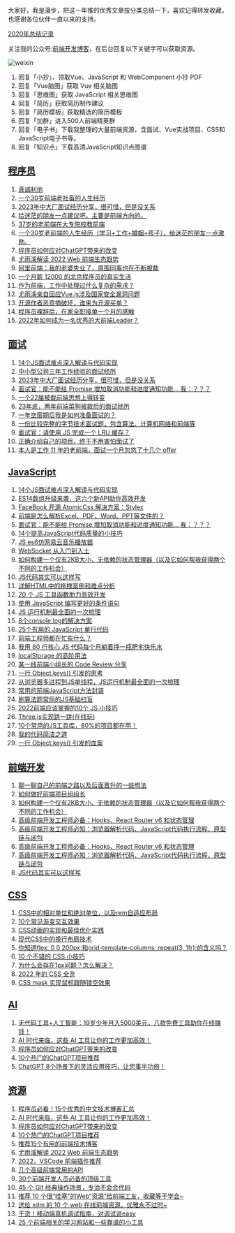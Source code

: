 大家好，我是漫步，把这一年推的优秀文章按分类总结一下，喜欢记得转发收藏，也感谢各位伙伴一直以来的支持。

[2020年总结记录](https://mp.weixin.qq.com/s/u0YW8BFWYLquVauhHrkSMQ)

关注我的公众号:[前端开发博客](https://open.weixin.qq.com/qr/code?username=caibaojian_com)，在后台回复以下关键字可以获取资源。

![weixin](https://user-images.githubusercontent.com/3055447/38468989-651132ac-3b80-11e8-8e6b-15122322a9d7.png)

1. 回复「小抄」，领取Vue、JavaScript 和 WebComponent 小抄 PDF
2. 回复「Vue脑图」获取 Vue 相关脑图
3. 回复「思维图」获取 JavaScript 相关思维图
4. 回复「简历」获取简历制作建议
5. 回复「简历模板」获取精选的简历模板
6. 回复「加群」进入500人前端精英群
7. 回复「电子书」下载我整理的大量前端资源，含面试、Vue实战项目、CSS和JavaScript电子书等。
8. 回复「知识点」下载高清JavaScript知识点图谱

## [程序员](https://mp.weixin.qq.com/mp/appmsgalbum?__biz=MzAxODE4MTEzMA==&action=getalbum&album_id=1867575634474926085#wechat_redirect)

1. [真诚利他](http://mp.weixin.qq.com/s?__biz=MzAxODE4MTEzMA==&mid=2650102615&idx=1&sn=72c199715d68d836469ef74de009d396&chksm=83dbc632b4ac4f245f7bb634b7bb5acf5ccbc2a659e022031b423befcd0a4527da2604a7e44a#rd)
2. [一个30岁前端老社畜的人生经历](http://mp.weixin.qq.com/s?__biz=MzAxODE4MTEzMA==&mid=2650102511&idx=1&sn=cbb7ef954639a892726dca286e135856&chksm=83dbc78ab4ac4e9c042df62ba304f74ec1882b84bd9f828b055f64fbdf2a833c8ccb4906a390#rd)
3. [2023年中大厂面试经历分享，很可惜，但是没关系](http://mp.weixin.qq.com/s?__biz=MzAxODE4MTEzMA==&mid=2650102491&idx=1&sn=29976325edc9739e5d53fbba09c48bd2&chksm=83dbc7beb4ac4ea8afe430c081581eab5896032da80c04b0f2215016804554eeccf605599e65#rd)
4. [给迷茫的朋友一点建议吧，主要是前端方向的。](http://mp.weixin.qq.com/s?__biz=MzAxODE4MTEzMA==&mid=2650102427&idx=1&sn=29d0fe54134fd297f2f401b29e74c9e7&chksm=83dbc7feb4ac4ee8eae973aa379e2ea4d60f16094803c84806de0d97a1a677fbd25260416ff2#rd)
5. [37岁的老前端在大专院校教前端](http://mp.weixin.qq.com/s?__biz=MzAxODE4MTEzMA==&mid=2650102422&idx=1&sn=4e8fc7972185cee8f7d1da54431cecc2&chksm=83dbc7f3b4ac4ee5a4df60389a642e911adccc87f8feaf1e27dd38306c83ca60a17457842ec9#rd)
6. [一个30岁老前端的人生经历（学习+工作+婚姻+孩子），给迷茫的朋友一点激励。](http://mp.weixin.qq.com/s?__biz=MzAxODE4MTEzMA==&mid=2650102364&idx=1&sn=e310587a8084eedc9cf162c8167b608b&chksm=83dbc739b4ac4e2fbf258892163628eec2c41003fe24ba96f4b14f7d996e763c797decc264f2#rd)
7. [程序员如何应对ChatGPT带来的改变](http://mp.weixin.qq.com/s?__biz=MzAxODE4MTEzMA==&mid=2650101889&idx=1&sn=72d820b8b7b4c854b691975a2f79998e&chksm=83dbc5e4b4ac4cf2cd05326b920358884919074b1c9dfc889daebfb2df1179a64c99e33c25dd#rd)
8. [尤雨溪解读 2022 Web 前端生态趋势](http://mp.weixin.qq.com/s?__biz=MzAxODE4MTEzMA==&mid=2650101772&idx=1&sn=3ccce9f3a63486f91a33c9d53bad83af&chksm=83dbc569b4ac4c7f22c20b18cce99734e0bb4558a10459bda13ff5343155833622ee6d9a6a0d#rd)
9. [阿里前端：我的老婆失业了，周围同事也在不断被裁](http://mp.weixin.qq.com/s?__biz=MzAxODE4MTEzMA==&mid=2650100405&idx=1&sn=8dfa1ef9e17cdb927eb0d43f2237a3c0&chksm=83dbcfd0b4ac46c68c396b41ebba71203070a2ba59e39829b319fab5a7526786843fdd2a8a26#rd)
10. [一个月薪 12000 的北京程序员的真实生活](http://mp.weixin.qq.com/s?__biz=MzAxODE4MTEzMA==&mid=2650100216&idx=1&sn=d8d3271067883f1e625b9fff57e1c580&chksm=83dbcc9db4ac458b02669432565f4d370263ce4b0df26cf382fb4ca9f3385386727f4a0db5b2#rd)
11. [作为前端，工作中处理过什么复杂的需求？](http://mp.weixin.qq.com/s?__biz=MzAxODE4MTEzMA==&mid=2650098083&idx=1&sn=7f3a64bcf97f1527260a72b6ee1db7b8&chksm=83dbd4c6b4ac5dd041433e874bed5e55ddfa52eac7dea2543c442c787ddde664b164b7c6ad3c#rd)
12. [尤雨溪亲自回应Vue.js涉及国家安全漏洞问题](http://mp.weixin.qq.com/s?__biz=MzAxODE4MTEzMA==&mid=2650097914&idx=1&sn=9e135f169eff3b0d47a154acbbf6f606&chksm=83dbd59fb4ac5c89271419b034e9088343caa78c3fddf095090d6efbf96185f0fe3e0c02449f#rd)
13. [开源作者恶意搞破坏，谁来为开源买单？](http://mp.weixin.qq.com/s?__biz=MzAxODE4MTEzMA==&mid=2650097699&idx=2&sn=705c60569d3bbe82fb8628058443ca28&chksm=83dbd546b4ac5c50b17f8087fb57e32bee1554b348eaf4f01596eb3d7eb9ec5350c3ee652227#rd)
14. [程序员裸辞后，在家全职接单一个月的感触](http://mp.weixin.qq.com/s?__biz=MzAxODE4MTEzMA==&mid=2650097569&idx=1&sn=bb59c69128de395c7942e9fb6903ae62&chksm=83dbdac4b4ac53d270ded2d74d9026a3d20caeedcfc98db38ae8ccce3e29083bfee033076739#rd)
15. [2022年如何成为一名优秀的大前端Leader？](http://mp.weixin.qq.com/s?__biz=MzAxODE4MTEzMA==&mid=2650097267&idx=1&sn=d2293a32e61d82c742cf7514679d6c54&chksm=83dbdb16b4ac520029e31952aa44286e3e16aeb9539c28b1734f4a63bf46332419a7e801bcc9#rd)

## [面试](https://mp.weixin.qq.com/mp/appmsgalbum?__biz=MzAxODE4MTEzMA==&action=getalbum&album_id=1867495126588030977#wechat_redirect)

1. [14个JS面试难点深入解读与代码实现](http://mp.weixin.qq.com/s?__biz=MzAxODE4MTEzMA==&mid=2650102608&idx=1&sn=21bb137c1a0e12cba9bda6ebd3f23477&chksm=83dbc635b4ac4f23d927122313a68b6bcfeab9aad3efc72165febe44d0ec2de19b6decd1220c#rd)
2. [中小型公司三年工作经验的面试经历](http://mp.weixin.qq.com/s?__biz=MzAxODE4MTEzMA==&mid=2650102588&idx=1&sn=29b225c6a5f9e36682d49931e082ff14&chksm=83dbc659b4ac4f4f8200f363e1302cb688c50847a5efe2fe85eb438962df3a1c0986b98fd053#rd)
3. [2023年中大厂面试经历分享，很可惜，但是没关系](http://mp.weixin.qq.com/s?__biz=MzAxODE4MTEzMA==&mid=2650102491&idx=1&sn=29976325edc9739e5d53fbba09c48bd2&chksm=83dbc7beb4ac4ea8afe430c081581eab5896032da80c04b0f2215016804554eeccf605599e65#rd)
4. [面试官：能不能给 Promise 增加取消功能和进度通知功能... 我：？？？](http://mp.weixin.qq.com/s?__biz=MzAxODE4MTEzMA==&mid=2650102442&idx=1&sn=583253c46d8fcf933589e5748e4403fe&chksm=83dbc7cfb4ac4ed9af1247846d55cbb1fc1d4730e6eba1e13ce7d8ccbe0c780bbeddf66907bd#rd)
5. [一个22届被裁前端思想上得转变](http://mp.weixin.qq.com/s?__biz=MzAxODE4MTEzMA==&mid=2650102360&idx=1&sn=0b7f2521de3e9a2bc0bbde723e0d1c6e&chksm=83dbc73db4ac4e2b4344939deddb3165f7e498c120acce2b7f596e861dd669e38551f2f237d5#rd)
6. [23年底，两年前端菜狗被裁后的面试经历](http://mp.weixin.qq.com/s?__biz=MzAxODE4MTEzMA==&mid=2650102296&idx=1&sn=2da4376d8dfaeab88fdc2b704e06d565&chksm=83dbc77db4ac4e6b0b240c98a2002d19d2ebf7ac5c685b85b920d135c23f3bffb07d9011fee4#rd)
7. [一年空窗期后我是如何准备面试的？](http://mp.weixin.qq.com/s?__biz=MzAxODE4MTEzMA==&mid=2650102097&idx=1&sn=b3901c900046105568481d2e358574b9&chksm=83dbc434b4ac4d22af3572e5f4728fd3d1733b06039d07a1b9617b949e0bf7461b1d5ff2995a#rd)
8. [一份比较完整的字节技术面试题，包含算法、计算机网络和前端等](http://mp.weixin.qq.com/s?__biz=MzAxODE4MTEzMA==&mid=2650101903&idx=1&sn=21c19b6e9382e482898fa103e462c480&chksm=83dbc5eab4ac4cfc35c4df4477d8e0574c473e3735ae503594246eab4f625fb365c3886e135c#rd)
9. [面试官：请使用 JS 完成一个 LRU 缓存？](http://mp.weixin.qq.com/s?__biz=MzAxODE4MTEzMA==&mid=2650101740&idx=1&sn=8633f083e46f66ee0d3839144fc0d256&chksm=83dbca89b4ac439f287e6ae7fea317be0a3302d3fde639896f449e8c15f7101f0b2de8874b93#rd)
10. [正确介绍自己的项目，终于不用害怕面试了](http://mp.weixin.qq.com/s?__biz=MzAxODE4MTEzMA==&mid=2650101670&idx=1&sn=21e8b4333219a45d2bcb61abec1218ac&chksm=83dbcac3b4ac43d5948962267fcc582c3f739838f2ad8d7e511cc915219790aa0b74dc0ae5b1#rd)
11. [本人是工作 11 年的老前端，面试一个月忽悠了十几个 offer](http://mp.weixin.qq.com/s?__biz=MzAxODE4MTEzMA==&mid=2650099879&idx=1&sn=81bae1cd610370a88cc1493be3a65ecc&chksm=83dbcdc2b4ac44d4af6ddd2b07adc78e5516b4b7e1f1d18aee2bcdf4a823642edc6b24f753f7#rd)

## [JavaScript](https://mp.weixin.qq.com/mp/appmsgalbum?__biz=MzAxODE4MTEzMA==&action=getalbum&album_id=1867487930202554375#wechat_redirect)

1. [14个JS面试难点深入解读与代码实现](http://mp.weixin.qq.com/s?__biz=MzAxODE4MTEzMA==&mid=2650102608&idx=1&sn=21bb137c1a0e12cba9bda6ebd3f23477&chksm=83dbc635b4ac4f23d927122313a68b6bcfeab9aad3efc72165febe44d0ec2de19b6decd1220c#rd)
2. [ES14数组升级来袭，这六个新API助你高效开发](http://mp.weixin.qq.com/s?__biz=MzAxODE4MTEzMA==&mid=2650102546&idx=1&sn=3c89bd5c69f7e214f0a7fdddbbaa2052&chksm=83dbc677b4ac4f61bc72c3df03957618008dead844b4141de027441ebd4af2b389034c58ba44#rd)
3. [FaceBook 开源 AtomicCss 解决方案：Stylex](http://mp.weixin.qq.com/s?__biz=MzAxODE4MTEzMA==&mid=2650102485&idx=1&sn=8a16a5d2aa540aa5405f7cc8d7dfb40d&chksm=83dbc7b0b4ac4ea6fc2d28213264e33b8cc3a48aa6333ca10d75348dad10ea48b1113aef26bc#rd)
4. [前端是怎么解析Excel、PDF、Word、PPT等文件的？](http://mp.weixin.qq.com/s?__biz=MzAxODE4MTEzMA==&mid=2650102463&idx=1&sn=f5241eb2ce53d4b79a426a997865b366&chksm=83dbc7dab4ac4eccfe4f8ce0b24f296170e039242e564329bed657e2202bb9c9ba6adfe1af49#rd)
5. [面试官：能不能给 Promise 增加取消功能和进度通知功能... 我：？？？](http://mp.weixin.qq.com/s?__biz=MzAxODE4MTEzMA==&mid=2650102442&idx=1&sn=583253c46d8fcf933589e5748e4403fe&chksm=83dbc7cfb4ac4ed9af1247846d55cbb1fc1d4730e6eba1e13ce7d8ccbe0c780bbeddf66907bd#rd)
6. [14个提高JavaScript代码质量的小技巧](http://mp.weixin.qq.com/s?__biz=MzAxODE4MTEzMA==&mid=2650102418&idx=1&sn=46dd9af2ce9c6d497f6019e44d2a1c9a&chksm=83dbc7f7b4ac4ee1d23a6f92509863580cf694493f641caa421c7078f6debfb8ee26c214eb1c#rd)
7. [JS es6仿网易云音乐播放器](http://mp.weixin.qq.com/s?__biz=MzAxODE4MTEzMA==&mid=2650102383&idx=1&sn=e3b7d837e35f369e7c1a15447282af46&chksm=83dbc70ab4ac4e1c5688dd5a85e3a2a348ea9828a70b96f8e9acb63075110df71b86563abd0f#rd)
8. [WebSocket 从入门到入土](http://mp.weixin.qq.com/s?__biz=MzAxODE4MTEzMA==&mid=2650102352&idx=1&sn=85a8f45c48e6ca10e59695486a1f8cb2&chksm=83dbc735b4ac4e23522c76ff81935e1e56c21a83ac3e4df6314f02bd80de2ccbfaaa3cda3446#rd)
9. [如何构建一个仅有2KB大小、无依赖的状态管理器（以及它如何帮我获得两个不同的工作机会）](http://mp.weixin.qq.com/s?__biz=MzAxODE4MTEzMA==&mid=2650102290&idx=1&sn=deeceff9b4b77b114bfdafbab3d2b438&chksm=83dbc777b4ac4e61d4a10949424a39715caebd30e798a36dc3a14932cb4b30e596ea1042a4c8#rd)
10. [JS代码其实可以这样写](http://mp.weixin.qq.com/s?__biz=MzAxODE4MTEzMA==&mid=2650102281&idx=1&sn=4ce8fe2157afabbf02f8a0c98e800d06&chksm=83dbc76cb4ac4e7a5c35f5e09aa09b513a4a6fece3f066e693ddea79bec34975c0ace5ef3774#rd)
11. [详解HTML中的拖拽案例和难点分析](http://mp.weixin.qq.com/s?__biz=MzAxODE4MTEzMA==&mid=2650102034&idx=1&sn=e69c468d023c1b8de5627799727600c8&chksm=83dbc477b4ac4d614c768d1bfb77e64deb53ca68789761e26927db6260cf1e4cd81186b599fb#rd)
12. [20 个 JS 工具函数助力高效开发](http://mp.weixin.qq.com/s?__biz=MzAxODE4MTEzMA==&mid=2650101682&idx=1&sn=f10670488600eda542f97fd6f8affbf0&chksm=83dbcad7b4ac43c19c660c3fe3ee452ff81a6cdc1aa68486d4c9086ecd4373deba8d227a45b4#rd)
13. [使用 JavaScript 编写更好的条件语句](http://mp.weixin.qq.com/s?__biz=MzAxODE4MTEzMA==&mid=2650101526&idx=1&sn=94a3e2c238d13559ce8bcb793f6ace8b&chksm=83dbca73b4ac436561698034c0a8014a0b16e13fd9b57c510dda5e33a61092576bbd24a949e5#rd)
14. [JS 运行机制最全面的一次梳理](http://mp.weixin.qq.com/s?__biz=MzAxODE4MTEzMA==&mid=2650101504&idx=1&sn=d07e50826624c871d3c728ace2619f7f&chksm=83dbca65b4ac4373aacff912b924691ddceacac9ba5ca06a115d99c6c211aaa479a48de28887#rd)
15. [8个console.log的解决方案](http://mp.weixin.qq.com/s?__biz=MzAxODE4MTEzMA==&mid=2650101438&idx=1&sn=b40ff9ede6c33958d656320b626fbba0&chksm=83dbcbdbb4ac42cd88f06abb1c14437f0a97cd084f86509b77fb678a21e2ee155c8200955d92#rd)
16. [25个有用的 JavaScript 单行代码](http://mp.weixin.qq.com/s?__biz=MzAxODE4MTEzMA==&mid=2650101402&idx=1&sn=fb54e818ea1aeb043ad1fee05b4ea558&chksm=83dbcbffb4ac42e977a5aba8b7e259f552f7f281fa59d84b448d54db573840ef287c31d3000c#rd)
17. [前端工程师都在忙些什么？](http://mp.weixin.qq.com/s?__biz=MzAxODE4MTEzMA==&mid=2650101378&idx=2&sn=20df3b6c723ad6dda0b0cd99c017b5c0&chksm=83dbcbe7b4ac42f1925b1f98c4dbd7d6e262d694e2b2f46607fe1681f624b43499553b33e8de#rd)
18. [我用 80 行核心 JS 代码每个月躺着挣一瓶肥宅快乐水](http://mp.weixin.qq.com/s?__biz=MzAxODE4MTEzMA==&mid=2650101289&idx=1&sn=572ef113616902e98034d4799071c7b7&chksm=83dbcb4cb4ac425a70f699ccc4194556a683c8ff6007e2a12d8592652b46a0d1a87a238da9b6#rd)
19. [localStorage 的高阶用法](http://mp.weixin.qq.com/s?__biz=MzAxODE4MTEzMA==&mid=2650101254&idx=1&sn=0745f9d260b681a5199862925ef1141f&chksm=83dbcb63b4ac4275be8e96ec0c344f5688da032f98fe2edfef2d455ee7f2b98b9a8d7d0b3681#rd)
20. [某一线前端小组长的 Code Review 分享](http://mp.weixin.qq.com/s?__biz=MzAxODE4MTEzMA==&mid=2650101229&idx=1&sn=c5a3ff1760f76fc2718c9591f8d1ffa5&chksm=83dbc888b4ac419e5ec39abc2936d89c6c4ce1967cef6b5771c88741caa19a5a74519cda954c#rd)
21. [一行 Object.keys() 引发的思考](http://mp.weixin.qq.com/s?__biz=MzAxODE4MTEzMA==&mid=2650101081&idx=1&sn=b452f462d2f9a0aff124ec078127826c&chksm=83dbc83cb4ac412a7f44357014f9cd16fe8d1f0290d0bccdfa5264fa7c117f3c0b54bb71f5f1#rd)
22. [从浏览器多进程到JS单线程，JS运行机制最全面的一次梳理](http://mp.weixin.qq.com/s?__biz=MzAxODE4MTEzMA==&mid=2650100589&idx=1&sn=bf4c065235e1f9a9ea4b5d23b885cbe8&chksm=83dbce08b4ac471e2e3789f08967ed9bafe25c7fc5ed29c1807345d3701323b9e4947ada592e#rd)
23. [常用的前端JavaScript方法封装](http://mp.weixin.qq.com/s?__biz=MzAxODE4MTEzMA==&mid=2650100390&idx=1&sn=9d13fa83bfbb1d093507833343e6138e&chksm=83dbcfc3b4ac46d5fbd25a0694dc8fe9282eb8b5cfe5ada891818804afe2f1f2dab935208305#rd)
24. [刷算法题常用的JS基础扫盲](http://mp.weixin.qq.com/s?__biz=MzAxODE4MTEzMA==&mid=2650100326&idx=1&sn=a3ffaa800351fbb6bb0ca7763374da06&chksm=83dbcf03b4ac46152d2dfddef0339e9e9db89352adbfe235d93185a95892e8c40882d3565d95#rd)
25. [2022前端应该掌握的10个 JS 小技巧](http://mp.weixin.qq.com/s?__biz=MzAxODE4MTEzMA==&mid=2650100024&idx=1&sn=dea46a7705e4d5fdee91eaac7d2d5f14&chksm=83dbcc5db4ac454b8061617e934f2817faa3101ec4fb469e31bee595b0cd7c3307659687e58b#rd)
26. [Three.js实现跳一跳(在线玩)](http://mp.weixin.qq.com/s?__biz=MzAxODE4MTEzMA==&mid=2650099953&idx=1&sn=b4c843e22ed7adb6d87b5ed9445fce1f&chksm=83dbcd94b4ac448273387252c40cb7a8a8f0d2e3ee64690f0f7dc59cb58c13f7d0f2c8bb3785#rd)
27. [10个常用的JS工具库，80%的项目都在用！](http://mp.weixin.qq.com/s?__biz=MzAxODE4MTEzMA==&mid=2650099518&idx=1&sn=1891b5749498241982e84c623a4d8aa8&chksm=83dbd25bb4ac5b4d299829cc161472af8e34d014efc345339e2a63d7e7a34e5f987eef18a024#rd)
28. [我的代码简洁之道](http://mp.weixin.qq.com/s?__biz=MzAxODE4MTEzMA==&mid=2650098353&idx=2&sn=de8e95ac8f2c596f0abd76a2365b37b3&chksm=83dbd7d4b4ac5ec2d39381dbb3dd447fd659c59b4b507de32fbb3d4e6cc2192cb4e14d82a108#rd)
29. [一行 Object.keys() 引发的血案](http://mp.weixin.qq.com/s?__biz=MzAxODE4MTEzMA==&mid=2650097861&idx=1&sn=a16d719cdab4e8fb354a60fdc3f91704&chksm=83dbd5a0b4ac5cb636592d8fbddcae8d44f74ee505fbc65b55aef3de797d78a827cc7360e51f#rd)

## [前端开发](https://mp.weixin.qq.com/mp/appmsgalbum?__biz=MzAxODE4MTEzMA==&action=getalbum&album_id=3062727121367810051#wechat_redirect)

1. [聊一聊自己的前端之路以及后面晋升的一些想法](http://mp.weixin.qq.com/s?__biz=MzAxODE4MTEzMA==&mid=2650102308&idx=1&sn=10c335442630ab4e30d73163173f8e49&chksm=83dbc741b4ac4e5705193f17776b55eec08e1abdc8a772fa86e87dc762840dbc022f56cc1f6e#rd)
2. [如何做好前端项目组组长](http://mp.weixin.qq.com/s?__biz=MzAxODE4MTEzMA==&mid=2650102303&idx=1&sn=f778a3b80fb2146e33cf4157364cb214&chksm=83dbc77ab4ac4e6c31ed3699c0ba194e9fc47017696efa46f6402869330ecae253f540e2090b#rd)
3. [如何构建一个仅有2KB大小、无依赖的状态管理器（以及它如何帮我获得两个不同的工作机会）](http://mp.weixin.qq.com/s?__biz=MzAxODE4MTEzMA==&mid=2650102290&idx=1&sn=deeceff9b4b77b114bfdafbab3d2b438&chksm=83dbc777b4ac4e61d4a10949424a39715caebd30e798a36dc3a14932cb4b30e596ea1042a4c8#rd)
4. [高级前端开发工程师必备：Hooks、React Router v6 和状态管理](http://mp.weixin.qq.com/s?__biz=MzAxODE4MTEzMA==&mid=2650102200&idx=1&sn=7c64c6a86351eed834c4c304e254ace8&chksm=83dbc4ddb4ac4dcb3f7b135b772f57084086f8424a6dbbcb1bcb4a8a0cff0704fcd7a02ceebf#rd)
5. [高级前端开发工程师必知：浏览器解析代码、JavaScript代码执行流程、原型链与闭包](http://mp.weixin.qq.com/s?__biz=MzAxODE4MTEzMA==&mid=2650102154&idx=1&sn=daa8d3e5b210743b00594f2f7d2fd99e&chksm=83dbc4efb4ac4df9d08bd76be17056d2201055b4bd31da948d80faeb6ac199b25131146f24c3#rd)
6. [高级前端开发工程师必备：Hooks、React Router v6 和状态管理](http://mp.weixin.qq.com/s?__biz=MzAxODE4MTEzMA==&mid=2650102200&idx=1&sn=7c64c6a86351eed834c4c304e254ace8&chksm=83dbc4ddb4ac4dcb3f7b135b772f57084086f8424a6dbbcb1bcb4a8a0cff0704fcd7a02ceebf#rd)
7. [高级前端开发工程师必知：浏览器解析代码、JavaScript代码执行流程、原型链与闭包](http://mp.weixin.qq.com/s?__biz=MzAxODE4MTEzMA==&mid=2650102154&idx=1&sn=daa8d3e5b210743b00594f2f7d2fd99e&chksm=83dbc4efb4ac4df9d08bd76be17056d2201055b4bd31da948d80faeb6ac199b25131146f24c3#rd)
8. [JS代码其实可以这样写](http://mp.weixin.qq.com/s?__biz=MzAxODE4MTEzMA==&mid=2650102281&idx=1&sn=4ce8fe2157afabbf02f8a0c98e800d06&chksm=83dbc76cb4ac4e7a5c35f5e09aa09b513a4a6fece3f066e693ddea79bec34975c0ace5ef3774#rd)

## [CSS](https://mp.weixin.qq.com/mp/appmsgalbum?__biz=MzAxODE4MTEzMA==&action=getalbum&album_id=1867497279893372928#wechat_redirect)

1. [CSS中的相对单位和绝对单位，以及rem自适应布局](http://mp.weixin.qq.com/s?__biz=MzAxODE4MTEzMA==&mid=2650102069&idx=1&sn=90d6ac5db1aea4865ebf4d2b64a0a1ab&chksm=83dbc450b4ac4d464c2fd621b5a8a78f7a796bd3e98c550aace7db195657549deb59fcce36c0#rd)
2. [10个常见渐变交互效果](http://mp.weixin.qq.com/s?__biz=MzAxODE4MTEzMA==&mid=2650102060&idx=1&sn=10e6c80442ad791d0953652a60e831bb&chksm=83dbc449b4ac4d5f1599bf220261d7530b62d2310e8cc6db55aec815f412536a609c968c5a7b#rd)
3. [CSS动画的实现和最佳优化实践](http://mp.weixin.qq.com/s?__biz=MzAxODE4MTEzMA==&mid=2650102034&idx=2&sn=5db9086be88b0ec95835e19145c8f9f5&chksm=83dbc477b4ac4d61feabb6c59c42774b9768cc5f1aff38a13a4d2a42d66c065681dbcd4fb822#rd)
4. [现代CSS中的换行布局技术](http://mp.weixin.qq.com/s?__biz=MzAxODE4MTEzMA==&mid=2650101959&idx=1&sn=0fece23d3af316b1274be1bf75956d11&chksm=83dbc5a2b4ac4cb4a679fcfd4909278a590105ae1558176969024caac6f3f933ac8be44fd5d3#rd)
5. [你知道flex: 0 0 200px;和grid-template-columns: repeat(3, 1fr);的含义吗？](http://mp.weixin.qq.com/s?__biz=MzAxODE4MTEzMA==&mid=2650101952&idx=1&sn=118d17fdfd9e89af11e6bbf1019d1839&chksm=83dbc5a5b4ac4cb354a406908d975a919f8f620bd16d0a75834b9b099f6c61180e8d751f8793#rd)
6. [10 个不错的 CSS 小技巧](http://mp.weixin.qq.com/s?__biz=MzAxODE4MTEzMA==&mid=2650101231&idx=1&sn=f3c86752153855520f1952c2735ced42&chksm=83dbc88ab4ac419c49cddbf97bcbf4b534097e8b5a519cb82a19f3e63cfa02499b4485a0ffbd#rd)
7. [为什么会存在1px问题？怎么解决？](http://mp.weixin.qq.com/s?__biz=MzAxODE4MTEzMA==&mid=2650100987&idx=1&sn=d3f390679eebfa1e15815e100f6faab9&chksm=83dbc99eb4ac4088bd3b38f83b84389903d9e21eeabb3a00f3f1640f98cc23a0b902a265e607#rd)
8. [2022 年的 CSS 全览](http://mp.weixin.qq.com/s?__biz=MzAxODE4MTEzMA==&mid=2650100537&idx=1&sn=95ea458b1f0f4457f759d7ec228061f0&chksm=83dbce5cb4ac474a384e969bf0d46f0799a83d9da0df1e3fce201c90266f952447c46c208a27#rd)
9. [CSS mask 实现鼠标跟随镂空效果](http://mp.weixin.qq.com/s?__biz=MzAxODE4MTEzMA==&mid=2650098425&idx=1&sn=e86b2f6d4bd6ad7f18cdaf90df64a536&chksm=83dbd79cb4ac5e8a28fe5bcbc1f3636afa58ab01ef2a02f76613968a721268ba46601c763e6d#rd)

## [AI](https://mp.weixin.qq.com/mp/appmsgalbum?__biz=MzAxODE4MTEzMA==&action=getalbum&album_id=2884775848342536193#wechat_redirect)

1. [无代码工具+人工智能：19岁少年月入5000美元，八款免费工具助你在线赚钱！](http://mp.weixin.qq.com/s?__biz=MzAxODE4MTEzMA==&mid=2650101939&idx=1&sn=4ab045c76b5bcb0d144b41498f38d504&chksm=83dbc5d6b4ac4cc06256e167e3b2162f50b5d9032ea31de714152ad9db84ccc8d0963623b1ce#rd)
2. [AI 时代来临，这些 AI 工具让你的工作更加高效！](http://mp.weixin.qq.com/s?__biz=MzAxODE4MTEzMA==&mid=2650101917&idx=1&sn=8d509e7e726a5b57169615404951c79f&chksm=83dbc5f8b4ac4cee06b918e4376e4f34ee00855194b8b13466e17f762f06a9637e3bbd574263#rd)
3. [程序员如何应对ChatGPT带来的改变](http://mp.weixin.qq.com/s?__biz=MzAxODE4MTEzMA==&mid=2650101889&idx=1&sn=72d820b8b7b4c854b691975a2f79998e&chksm=83dbc5e4b4ac4cf2cd05326b920358884919074b1c9dfc889daebfb2df1179a64c99e33c25dd#rd)
4. [10个热门的ChatGPT项目推荐](http://mp.weixin.qq.com/s?__biz=MzAxODE4MTEzMA==&mid=2650101887&idx=1&sn=6c8d166aa8efa7332a527811f1aaa6fa&chksm=83dbc51ab4ac4c0ceebe3ea958c50019bf89b3d69580f7ed87c9bd300c64b89872232ce34f8d#rd)
5. [ChatGPT 8个场景下的灵活应用技巧，让您事半功倍！](http://mp.weixin.qq.com/s?__biz=MzAxODE4MTEzMA==&mid=2650101924&idx=1&sn=1a2b016b7d116837603e1f4c763f8eee&chksm=83dbc5c1b4ac4cd739c0ed04bf022e8c73697b4ac3e9384035d1e31c803191225bd26c0c5c3c#rd)

## [资源](https://mp.weixin.qq.com/mp/appmsgalbum?__biz=MzAxODE4MTEzMA==&action=getalbum&album_id=1867502349045301252#wechat_redirect)

1. [​程序员必看！15个优秀的中文技术博客汇总](http://mp.weixin.qq.com/s?__biz=MzAxODE4MTEzMA==&mid=2650101940&idx=1&sn=240db2008cdb035a54b5c4a607fedf18&chksm=83dbc5d1b4ac4cc7d647a5207f5f9eeb0102b45cccdcf8c9af37f9d3edb7758b6763e2d025c3#rd)
2. [AI 时代来临，这些 AI 工具让你的工作更加高效！](http://mp.weixin.qq.com/s?__biz=MzAxODE4MTEzMA==&mid=2650101917&idx=1&sn=8d509e7e726a5b57169615404951c79f&chksm=83dbc5f8b4ac4cee06b918e4376e4f34ee00855194b8b13466e17f762f06a9637e3bbd574263#rd)
3. [程序员如何应对ChatGPT带来的改变](http://mp.weixin.qq.com/s?__biz=MzAxODE4MTEzMA==&mid=2650101889&idx=1&sn=72d820b8b7b4c854b691975a2f79998e&chksm=83dbc5e4b4ac4cf2cd05326b920358884919074b1c9dfc889daebfb2df1179a64c99e33c25dd#rd)
4. [10个热门的ChatGPT项目推荐](http://mp.weixin.qq.com/s?__biz=MzAxODE4MTEzMA==&mid=2650101887&idx=1&sn=6c8d166aa8efa7332a527811f1aaa6fa&chksm=83dbc51ab4ac4c0ceebe3ea958c50019bf89b3d69580f7ed87c9bd300c64b89872232ce34f8d#rd)
5. [推荐15个有用的前端技术博客](http://mp.weixin.qq.com/s?__biz=MzAxODE4MTEzMA==&mid=2650101856&idx=1&sn=1ee76b2f32e394e3a05fd135c6e0f1ae&chksm=83dbc505b4ac4c13c8f0a7713278219fdb830c3cd367e04149739561728b6b5224118f720de3#rd)
6. [尤雨溪解读 2022 Web 前端生态趋势](http://mp.weixin.qq.com/s?__biz=MzAxODE4MTEzMA==&mid=2650101772&idx=1&sn=3ccce9f3a63486f91a33c9d53bad83af&chksm=83dbc569b4ac4c7f22c20b18cce99734e0bb4558a10459bda13ff5343155833622ee6d9a6a0d#rd)
7. [2022，VSCode 前端插件推荐](http://mp.weixin.qq.com/s?__biz=MzAxODE4MTEzMA==&mid=2650101603&idx=1&sn=571ec2afd3921c52ec9ae0ae6e5cb128&chksm=83dbca06b4ac4310503e11e3f789b58fe5852f3b7210aaa1e626bc7b8fee511a11c02d1729bb#rd)
8. [几个高级前端常用的API](http://mp.weixin.qq.com/s?__biz=MzAxODE4MTEzMA==&mid=2650101230&idx=1&sn=54fcf889932a4379e7992c40189c0493&chksm=83dbc88bb4ac419d936e006cf8f824e118184d5a8bedfc888da4298d5fff4ea63d8283816491#rd)
9. [30个前端开发人员必备的顶级工具](http://mp.weixin.qq.com/s?__biz=MzAxODE4MTEzMA==&mid=2650100986&idx=1&sn=b52a4fa858b9ee420a4d1f9c21305065&chksm=83dbc99fb4ac4089cb35062ed3eef0a432c9f6381259dd66348a35d2659cdab288996d33dc9b#rd)
10. [45 个 Git 经典操作场景，专治不会合代码](http://mp.weixin.qq.com/s?__biz=MzAxODE4MTEzMA==&mid=2650100874&idx=1&sn=d18447004665ede1d46b9faaa6427524&chksm=83dbc9efb4ac40f9b77333c6ec51dacefd07845dff6324ebc0484f41f4727255258db26c7116#rd)
11. [推荐 10 个很“哇塞”的Web“资源”给前端工友，收藏等于学会~](http://mp.weixin.qq.com/s?__biz=MzAxODE4MTEzMA==&mid=2650100631&idx=1&sn=9f6ef0cee64e8fe508297bf56e9d757e&chksm=83dbcef2b4ac47e4264ad50077f620fbf2e96be717a73ca8a0b48451a69ef7433bc2904c0dbd#rd)
12. [送给 xdm 的 10 个 web 在线前端资源，优雅永不过时~](http://mp.weixin.qq.com/s?__biz=MzAxODE4MTEzMA==&mid=2650100084&idx=1&sn=6e8aa69f08ece021b7405047dbba107d&chksm=83dbcc11b4ac450710d04cceb1dbec1a4176c8b1685357f175b1717c070cc04e65b61b26eef0#rd)
13. [干货！移动端真机调试指南，对调试说easy](http://mp.weixin.qq.com/s?__biz=MzAxODE4MTEzMA==&mid=2650097828&idx=1&sn=cb310cc1653ef7d2afc99b67e0012b36&chksm=83dbd5c1b4ac5cd7e8a98b5f4cd75e519c988a1fcd45f1cd2452c35232f441cc25d46537c490#rd)
14. [25 个前端相关的学习网站和一些靠谱的小工具](http://mp.weixin.qq.com/s?__biz=MzAxODE4MTEzMA==&mid=2650097753&idx=2&sn=771304881edfa027805ffebd87c29f00&chksm=83dbd53cb4ac5c2a720701584b8d7ab5dd79f112cbd472cd971e9ca5c310d02cc4f67e863ca6#rd)

<!--

var all = document.querySelectorAll('.album__list li'),arr=[];
for(var i=0,len=all.length;i<len;i++){
	var el = all[i];
	var url = el.getAttribute('data-link');
	var tit = el.querySelectorAll('.album__item-title-wrp')[0].innerHTML;
	var str = `${i+1}. [${tit}](${url})`;
	arr.push(str);
}
console.log(arr.join('\n'));
-->
